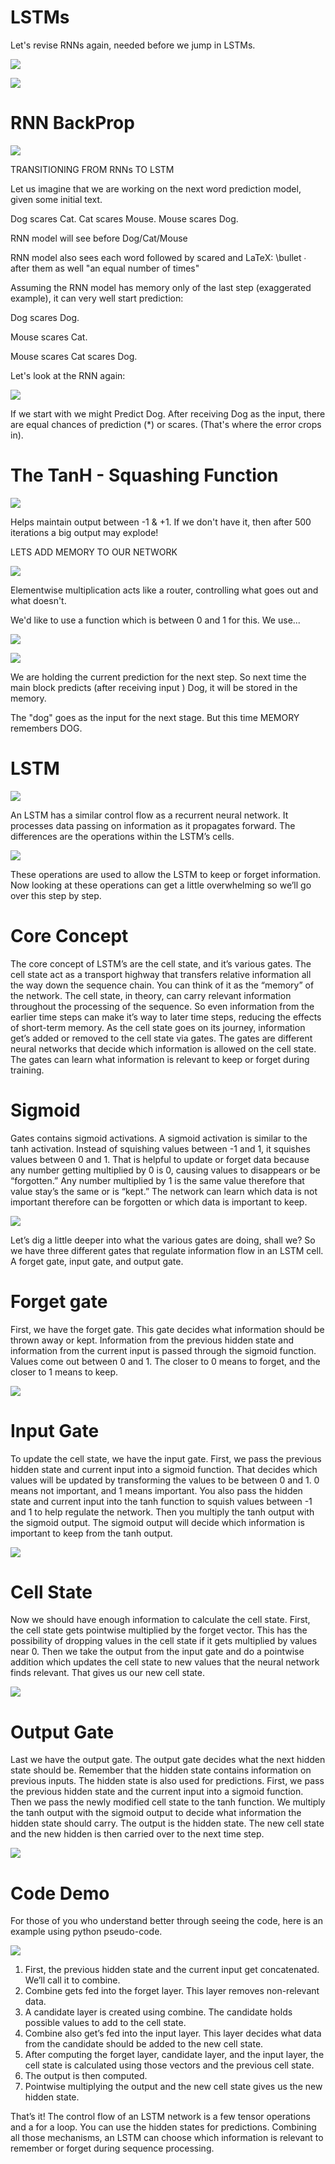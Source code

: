 
 # LSTMs  

Let's revise RNNs again, needed before we jump in LSTMs.

![](https://github.com/nandwanatarun/EVA-DeepLearning/blob/Phase2_Session-3/Images/1_h_cfQuMl30szUkDAi7wrCA.png)

![](https://github.com/nandwanatarun/EVA-DeepLearning/blob/Phase2_Session-3/Images/RNN.jpg)

 # RNN BackProp  
 
![](https://github.com/nandwanatarun/EVA-DeepLearning/blob/Phase2_Session-3/Images/RNN_BackProp.jpg)

TRANSITIONING FROM RNNs TO LSTM

 

Let us imagine that we are working on the next word prediction model, given some initial text.

Dog scares Cat.
Cat scares Mouse.
Mouse scares Dog.

 

RNN model will see <EMPTY> before Dog/Cat/Mouse

 

RNN model also sees each word followed by scared and LaTeX: \bullet ∙ after them as well "an equal number of times"

 

Assuming the RNN model has memory only of the last step (exaggerated example), it can very well start prediction:

 

<Empty> Dog scares Dog.

<Empty> Mouse scares Cat.

<Empty> Mouse scares Cat scares Dog.


Let's look at the RNN again:

![](https://github.com/nandwanatarun/EVA-DeepLearning/blob/Phase2_Session-3/Images/rnn1-2.png)


If we start with <Empty> we might Predict Dog. After receiving Dog as the input, there are equal chances of prediction (*) or scares. (That's where the error crops in). 


 
 
# The TanH - Squashing Function

![](https://github.com/nandwanatarun/EVA-DeepLearning/blob/Phase2_Session-3/Images/images.jpg)
 
 Helps maintain output between -1 & +1. If we don't have it, then after 500 iterations a big output may explode!

 
  LETS ADD MEMORY TO OUR NETWORK  



![](https://github.com/nandwanatarun/EVA-DeepLearning/blob/Phase2_Session-3/Images/svg.png)


Elementwise multiplication acts like a router, controlling what goes out and what doesn't. 

 
We'd like to use a function which is between 0 and 1 for this. We use...

![](https://github.com/nandwanatarun/EVA-DeepLearning/blob/Phase2_Session-3/Images/1%20JHWL_71qml0kP_Imyx4zBg.png)
 
![](https://github.com/nandwanatarun/EVA-DeepLearning/blob/Phase2_Session-3/Images/rnn2.png)
  
  We are holding the current prediction for the next step. So next time the main block predicts (after receiving input <Empty>) Dog, it will be stored in the memory. 

The "dog" goes as the input for the next stage. But this time MEMORY remembers DOG. 

 
 # LSTM  
  
![](https://github.com/nandwanatarun/EVA-DeepLearning/blob/Phase2_Session-3/Images/lstm.png)
   
   An LSTM has a similar control flow as a recurrent neural network. It processes data passing on information as it propagates forward. The differences are the operations within the LSTM’s cells.
   
![](https://github.com/nandwanatarun/EVA-DeepLearning/blob/Phase2_Session-3/Images/1_0f8r3Vd-i4ueYND1CUrhMA.png)
  
  These operations are used to allow the LSTM to keep or forget information. Now looking at these operations can get a little overwhelming so we’ll go over this step by step.
  
 #   Core Concept  

 
The core concept of LSTM’s are the cell state, and it’s various gates. The cell state act as a transport highway that transfers relative information all the way down the sequence chain. You can think of it as the “memory” of the network. The cell state, in theory, can carry relevant information throughout the processing of the sequence. So even information from the earlier time steps can make it’s way to later time steps, reducing the effects of short-term memory. As the cell state goes on its journey, information get’s added or removed to the cell state via gates. The gates are different neural networks that decide which information is allowed on the cell state. The gates can learn what information is relevant to keep or forget during training.

 
#  Sigmoid  

Gates contains sigmoid activations. A sigmoid activation is similar to the tanh activation. Instead of squishing values between -1 and 1, it squishes values between 0 and 1. That is helpful to update or forget data because any number getting multiplied by 0 is 0, causing values to disappears or be “forgotten.” Any number multiplied by 1 is the same value therefore that value stay’s the same or is “kept.” The network can learn which data is not important therefore can be forgotten or which data is important to keep.

![](https://github.com/nandwanatarun/EVA-DeepLearning/blob/Phase2_Session-3/Images/1_rOFozAke2DX5BmsX2ubovw.gif)

Let’s dig a little deeper into what the various gates are doing, shall we? So we have three different gates that regulate information flow in an LSTM cell. A forget gate, input gate, and output gate.

 

# Forget gate

First, we have the forget gate. This gate decides what information should be thrown away or kept. Information from the previous hidden state and information from the current input is passed through the sigmoid function. Values come out between 0 and 1. The closer to 0 means to forget, and the closer to 1 means to keep.


![](https://github.com/nandwanatarun/EVA-DeepLearning/blob/Phase2_Session-3/Images/1_GjehOa513_BgpDDP6Vkw2Q.gif)

 # Input Gate  

To update the cell state, we have the input gate. First, we pass the previous hidden state and current input into a sigmoid function. That decides which values will be updated by transforming the values to be between 0 and 1. 0 means not important, and 1 means important. You also pass the hidden state and current input into the tanh function to squish values between -1 and 1 to help regulate the network. Then you multiply the tanh output with the sigmoid output. The sigmoid output will decide which information is important to keep from the tanh output.

![](https://github.com/nandwanatarun/EVA-DeepLearning/blob/Phase2_Session-3/Images/1_TTmYy7Sy8uUXxUXfzmoKbA.gif)

 # Cell State  

Now we should have enough information to calculate the cell state. First, the cell state gets pointwise multiplied by the forget vector. This has the possibility of dropping values in the cell state if it gets multiplied by values near 0. Then we take the output from the input gate and do a pointwise addition which updates the cell state to new values that the neural network finds relevant. That gives us our new cell state.


![](https://github.com/nandwanatarun/EVA-DeepLearning/blob/Phase2_Session-3/Images/1_S0rXIeO_VoUVOyrYHckUWg.gif)

# Output Gate  

Last we have the output gate. The output gate decides what the next hidden state should be. Remember that the hidden state contains information on previous inputs. The hidden state is also used for predictions. First, we pass the previous hidden state and the current input into a sigmoid function. Then we pass the newly modified cell state to the tanh function. We multiply the tanh output with the sigmoid output to decide what information the hidden state should carry. The output is the hidden state. The new cell state and the new hidden is then carried over to the next time step.

![](https://github.com/nandwanatarun/EVA-DeepLearning/blob/Phase2_Session-3/Images/1_VOXRGhOShoWWks6ouoDN3Q.gif)

 # Code Demo  

For those of you who understand better through seeing the code, here is an example using python pseudo-code.

![](https://github.com/nandwanatarun/EVA-DeepLearning/blob/Phase2_Session-3/Images/1_p2yXhtxmYflEUrTC1rCoUA.png)


1. First, the previous hidden state and the current input get concatenated. We’ll call it to combine.
2. Combine gets fed into the forget layer. This layer removes non-relevant data.
4. A candidate layer is created using combine. The candidate holds possible values to add to the cell state.
3. Combine also get’s fed into the input layer. This layer decides what data from the candidate should be added to the new cell state.
5. After computing the forget layer, candidate layer, and the input layer, the cell state is calculated using those vectors and the previous cell state.
6. The output is then computed.
7. Pointwise multiplying the output and the new cell state gives us the new hidden state.

That’s it! The control flow of an LSTM network is a few tensor operations and a for a loop. You can use the hidden states for predictions. Combining all those mechanisms, an LSTM can choose which information is relevant to remember or forget during sequence processing.
